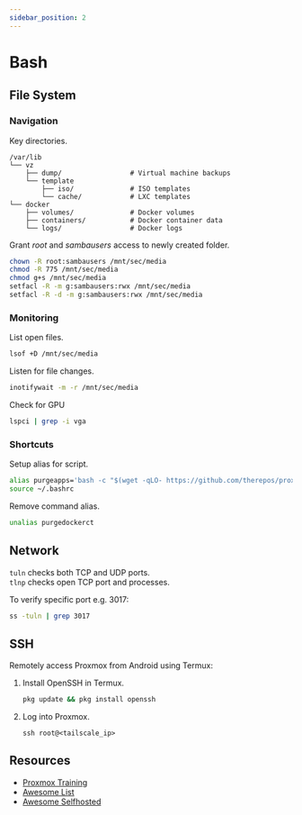 ```yaml
---
sidebar_position: 2
---
```

# Bash

## File System

### Navigation
Key directories.

```
/var/lib
└── vz
    ├── dump/                 # Virtual machine backups
    └── template
        ├── iso/              # ISO templates
        └── cache/            # LXC templates
└── docker
    ├── volumes/              # Docker volumes
    ├── containers/           # Docker container data
    └── logs/                 # Docker logs
```

Grant _root_ and _sambausers_ access to newly created folder.

```bash
chown -R root:sambausers /mnt/sec/media
chmod -R 775 /mnt/sec/media
chmod g+s /mnt/sec/media
setfacl -R -m g:sambausers:rwx /mnt/sec/media
setfacl -R -d -m g:sambausers:rwx /mnt/sec/media
```

### Monitoring 

List open files.

```bash
lsof +D /mnt/sec/media
```

Listen for file changes.

```bash
inotifywait -m -r /mnt/sec/media
```

Check for GPU
```bash
lspci | grep -i vga
```

### Shortcuts

Setup alias for script.

```bash
alias purgeapps='bash -c "$(wget -qLO- https://github.com/therepos/proxmox/raw/main/tools/purge-dockerct.sh)"'
source ~/.bashrc
```

Remove command alias.

```bash
unalias purgedockerct
```

## Network

`tuln` checks both TCP and UDP ports.  
`tlnp` checks open TCP port and processes. 

To verify specific port e.g. 3017:

```bash
ss -tuln | grep 3017
```

## SSH

Remotely access Proxmox from Android using Termux:

1. Install OpenSSH in Termux.

    ```bash
    pkg update && pkg install openssh
    ```

2. Log into Proxmox.

    ```
    ssh root@<tailscale_ip>
    ```

## Resources

- [Proxmox Training](https://github.com/ondrejsika/proxmox-training)
- [Awesome List](https://github.com/sindresorhus/awesome)
- [Awesome Selfhosted](https://github.com/awesome-selfhosted/awesome-selfhosted)
